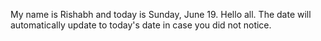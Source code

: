 My name is Rishabh and today is Sunday, June 19. Hello all. The date will automatically update to today's date in case you did not notice.
